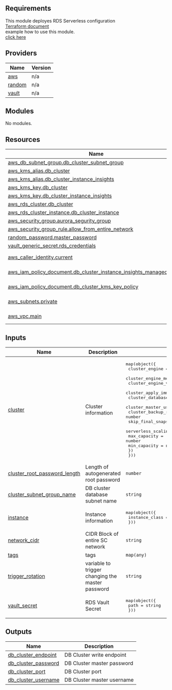 <!-- BEGIN_TF_DOCS -->
## Requirements
This module deployes RDS Serverless configuration   
[Terraform document](https://registry.terraform.io/providers/hashicorp/aws/latest/docs/resources/rds_cluster#rds-serverless-v2-cluster)   
example how to use this module.   
[click here](../../../examples/rds_aurora.tf)

## Providers

| Name | Version |
|------|---------|
| <a name="provider_aws"></a> [aws](#provider\_aws) | n/a |
| <a name="provider_random"></a> [random](#provider\_random) | n/a |
| <a name="provider_vault"></a> [vault](#provider\_vault) | n/a |

## Modules

No modules.

## Resources

| Name | Type |
|------|------|
| [aws_db_subnet_group.db_cluster_subnet_group](https://registry.terraform.io/providers/hashicorp/aws/latest/docs/resources/db_subnet_group) | resource |
| [aws_kms_alias.db_cluster](https://registry.terraform.io/providers/hashicorp/aws/latest/docs/resources/kms_alias) | resource |
| [aws_kms_alias.db_cluster_instance_insights](https://registry.terraform.io/providers/hashicorp/aws/latest/docs/resources/kms_alias) | resource |
| [aws_kms_key.db_cluster](https://registry.terraform.io/providers/hashicorp/aws/latest/docs/resources/kms_key) | resource |
| [aws_kms_key.db_cluster_instance_insights](https://registry.terraform.io/providers/hashicorp/aws/latest/docs/resources/kms_key) | resource |
| [aws_rds_cluster.db_cluster](https://registry.terraform.io/providers/hashicorp/aws/latest/docs/resources/rds_cluster) | resource |
| [aws_rds_cluster_instance.db_cluster_instance](https://registry.terraform.io/providers/hashicorp/aws/latest/docs/resources/rds_cluster_instance) | resource |
| [aws_security_group.aurora_segurity_group](https://registry.terraform.io/providers/hashicorp/aws/latest/docs/resources/security_group) | resource |
| [aws_security_group_rule.allow_from_entire_network](https://registry.terraform.io/providers/hashicorp/aws/latest/docs/resources/security_group_rule) | resource |
| [random_password.master_password](https://registry.terraform.io/providers/hashicorp/random/latest/docs/resources/password) | resource |
| [vault_generic_secret.rds_credentials](https://registry.terraform.io/providers/hashicorp/vault/latest/docs/resources/generic_secret) | resource |
| [aws_caller_identity.current](https://registry.terraform.io/providers/hashicorp/aws/latest/docs/data-sources/caller_identity) | data source |
| [aws_iam_policy_document.db_cluster_instance_insights_managed_policy](https://registry.terraform.io/providers/hashicorp/aws/latest/docs/data-sources/iam_policy_document) | data source |
| [aws_iam_policy_document.db_cluster_kms_key_policy](https://registry.terraform.io/providers/hashicorp/aws/latest/docs/data-sources/iam_policy_document) | data source |
| [aws_subnets.private](https://registry.terraform.io/providers/hashicorp/aws/latest/docs/data-sources/subnets) | data source |
| [aws_vpc.main](https://registry.terraform.io/providers/hashicorp/aws/latest/docs/data-sources/vpc) | data source |

## Inputs

| Name | Description | Type | Default | Required |
|------|-------------|------|---------|:--------:|
| <a name="input_cluster"></a> [cluster](#input\_cluster) | Cluster information | <pre>map(object({<br>    cluster_engine                  = string<br>    cluster_engine_mode             = string<br>    cluster_engine_version          = string<br>    cluster_apply_immediately       = bool<br>    cluster_database_name           = string<br>    cluster_master_username         = string<br>    cluster_backup_retention_period = number<br>    skip_final_snapshot             = bool<br>    serverless_scaling_configuration = object({<br>      max_capacity = number<br>      min_capacity = number<br>    })<br>  }))</pre> | n/a | yes |
| <a name="input_cluster_root_password_length"></a> [cluster\_root\_password\_length](#input\_cluster\_root\_password\_length) | Length of autogenerated root password | `number` | `16` | no |
| <a name="input_cluster_subnet_group_name"></a> [cluster\_subnet\_group\_name](#input\_cluster\_subnet\_group\_name) | DB cluster database subnet name | `string` | `"main"` | no |
| <a name="input_instance"></a> [instance](#input\_instance) | Instance information | <pre>map(object({<br>    instance_class = string<br>  }))</pre> | n/a | yes |
| <a name="input_network_cidr"></a> [network\_cidr](#input\_network\_cidr) | CIDR Block of entire SC network | `string` | `"10.0.0.0/8"` | no |
| <a name="input_tags"></a> [tags](#input\_tags) | tags | `map(any)` | n/a | yes |
| <a name="input_trigger_rotation"></a> [trigger\_rotation](#input\_trigger\_rotation) | variable to trigger changing the master password | `string` | `"1970-01-01"` | no |
| <a name="input_vault_secret"></a> [vault\_secret](#input\_vault\_secret) | RDS Vault Secret | <pre>map(object({<br>    path = string<br>  }))</pre> | n/a | yes |

## Outputs

| Name | Description |
|------|-------------|
| <a name="output_db_cluster_endpoint"></a> [db\_cluster\_endpoint](#output\_db\_cluster\_endpoint) | DB Cluster write endpoint |
| <a name="output_db_cluster_password"></a> [db\_cluster\_password](#output\_db\_cluster\_password) | DB Cluster master password |
| <a name="output_db_cluster_port"></a> [db\_cluster\_port](#output\_db\_cluster\_port) | DB Cluster port |
| <a name="output_db_cluster_username"></a> [db\_cluster\_username](#output\_db\_cluster\_username) | DB Cluster master username |
<!-- END_TF_DOCS -->